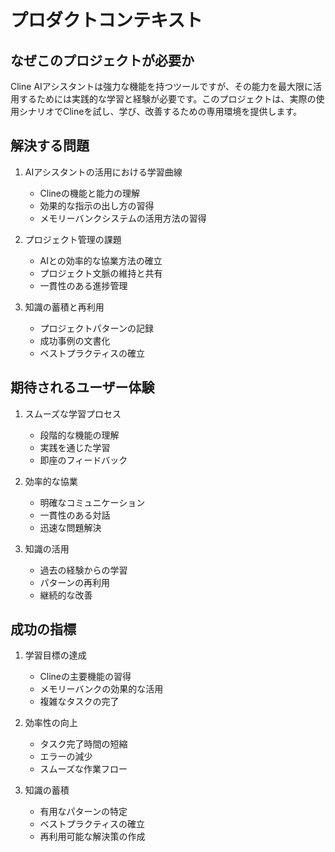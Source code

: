 # プロダクトコンテキスト

## なぜこのプロジェクトが必要か
Cline AIアシスタントは強力な機能を持つツールですが、その能力を最大限に活用するためには実践的な学習と経験が必要です。このプロジェクトは、実際の使用シナリオでClineを試し、学び、改善するための専用環境を提供します。

## 解決する問題
1. AIアシスタントの活用における学習曲線
   - Clineの機能と能力の理解
   - 効果的な指示の出し方の習得
   - メモリーバンクシステムの活用方法の習得

2. プロジェクト管理の課題
   - AIとの効率的な協業方法の確立
   - プロジェクト文脈の維持と共有
   - 一貫性のある進捗管理

3. 知識の蓄積と再利用
   - プロジェクトパターンの記録
   - 成功事例の文書化
   - ベストプラクティスの確立

## 期待されるユーザー体験
1. スムーズな学習プロセス
   - 段階的な機能の理解
   - 実践を通じた学習
   - 即座のフィードバック

2. 効率的な協業
   - 明確なコミュニケーション
   - 一貫性のある対話
   - 迅速な問題解決

3. 知識の活用
   - 過去の経験からの学習
   - パターンの再利用
   - 継続的な改善

## 成功の指標
1. 学習目標の達成
   - Clineの主要機能の習得
   - メモリーバンクの効果的な活用
   - 複雑なタスクの完了

2. 効率性の向上
   - タスク完了時間の短縮
   - エラーの減少
   - スムーズな作業フロー

3. 知識の蓄積
   - 有用なパターンの特定
   - ベストプラクティスの確立
   - 再利用可能な解決策の作成
